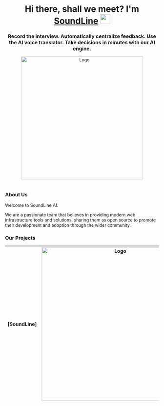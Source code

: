 <h1 align="center">Hi there, shall we meet? I'm <a href="https://SoundLine.app/" target="_blank">SoundLine</a> 
<img src="https://github.com/blackcater/blackcater/raw/main/images/Hi.gif" height="32"/></h1>
<h3 align="center">Record the interview. Automatically centralize feedback.
Use the AI voice translator. Take decisions in minutes with our AI engine.</h3>

<div align="center">
<img src="https://i.imgur.com/A0Ixclh.png" width="400" alt="Logo" />
</div>

<h1 align="center"></h1>

### About Us

Welcome to SoundLine AI.

We are a passionate team that believes in providing modern web infrastructure tools and solutions, sharing them as open source to promote their development and adoption through the wider community.

### Our Projects



|   [SoundLine]   |           <a href="https://github.com//" target="blank"><picture style="width: 500px"><source media="(prefers-color-scheme: light)" srcset="https://github.com//.github/blob/main/images/1.svg" /><source media="(prefers-color-scheme: dark)" srcset="https://github.com/Soundlinedev/.github/blob/main/images/1.svg" /><img src="https://github.com/Soundlinedev/.github/blob/main/images/1.svg" width="500" alt="Logo" /></picture></a>            |
| :----------: | :--------------------------------------------------------------------------------------------------------------------------------------------------------------------------------------------------------------------------------------------------------------------------------------------------------------------------------------------------------------------------------: |

